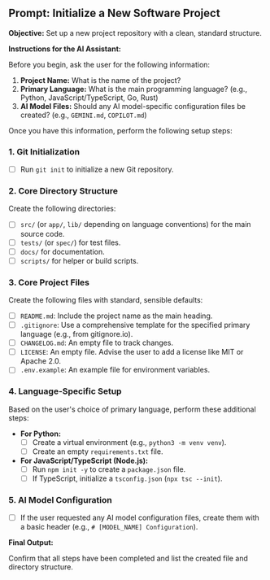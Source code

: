 ## Prompt: Initialize a New Software Project

**Objective:** Set up a new project repository with a clean, standard structure. 


**Instructions for the AI Assistant:**

Before you begin, ask the user for the following information:

1.  **Project Name:** What is the name of the project?
2.  **Primary Language:** What is the main programming language? (e.g., Python, JavaScript/TypeScript, Go, Rust)
3.  **AI Model Files:** Should any AI model-specific configuration files be created? (e.g., `GEMINI.md`, `COPILOT.md`)

Once you have this information, perform the following setup steps:

### 1. Git Initialization

- [ ] Run `git init` to initialize a new Git repository.

### 2. Core Directory Structure

Create the following directories:

- [ ] `src/` (or `app/`, `lib/` depending on language conventions) for the main source code.
- [ ] `tests/` (or `spec/`) for test files.
- [ ] `docs/` for documentation.
- [ ] `scripts/` for helper or build scripts.

### 3. Core Project Files

Create the following files with standard, sensible defaults:

- [ ] `README.md`: Include the project name as the main heading.
- [ ] `.gitignore`: Use a comprehensive template for the specified primary language (e.g., from gitignore.io).
- [ ] `CHANGELOG.md`: An empty file to track changes.
- [ ] `LICENSE`: An empty file. Advise the user to add a license like MIT or Apache 2.0.
- [ ] `.env.example`: An example file for environment variables.

### 4. Language-Specific Setup

Based on the user's choice of primary language, perform these additional steps:

- **For Python:**
    - [ ] Create a virtual environment (e.g., `python3 -m venv venv`).
    - [ ] Create an empty `requirements.txt` file.
- **For JavaScript/TypeScript (Node.js):**
    - [ ] Run `npm init -y` to create a `package.json` file.
    - [ ] If TypeScript, initialize a `tsconfig.json` (`npx tsc --init`).

### 5. AI Model Configuration

- [ ] If the user requested any AI model configuration files, create them with a basic header (e.g., `# [MODEL_NAME] Configuration`).

**Final Output:**

Confirm that all steps have been completed and list the created file and directory structure.